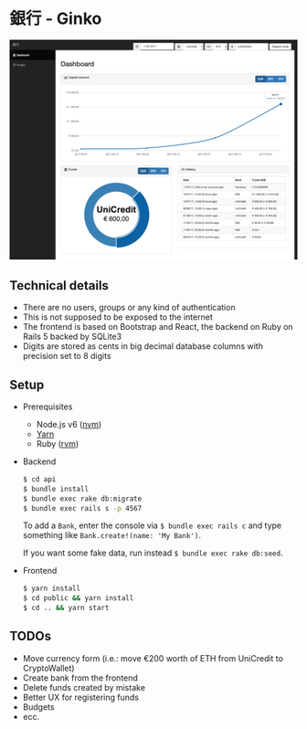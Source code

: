 # 銀行 - Ginko

![Screenshot](/screenshot.png?raw=true)

Technical details
-----------------

- There are no users, groups or any kind of authentication
- This is not supposed to be exposed to the internet
- The frontend is based on Bootstrap and React, the backend on Ruby on Rails 5 backed by SQLite3
- Digits are stored as cents in big decimal database columns with precision set to 8 digits

Setup
-----

- Prerequisites
  - Node.js v6 ([nvm](https://github.com/creationix/nvm))
  - [Yarn](https://yarnpkg.com/)
  - Ruby ([rvm](https://rvm.io/))

- Backend

  ```sh
  $ cd api
  $ bundle install
  $ bundle exec rake db:migrate
  $ bundle exec rails s -p 4567
  ```

  To add a `Bank`, enter the console via `$ bundle exec rails c` and type
  something like `Bank.create!(name: 'My Bank')`.

  If you want some fake data, run instead `$ bundle exec rake db:seed`.

- Frontend

  ```sh
  $ yarn install
  $ cd public && yarn install
  $ cd .. && yarn start
  ```

TODOs
-----

- Move currency form (i.e.: move €200 worth of ETH from UniCredit to CryptoWallet)
- Create bank from the frontend
- Delete funds created by mistake
- Better UX for registering funds
- Budgets
- ecc.
